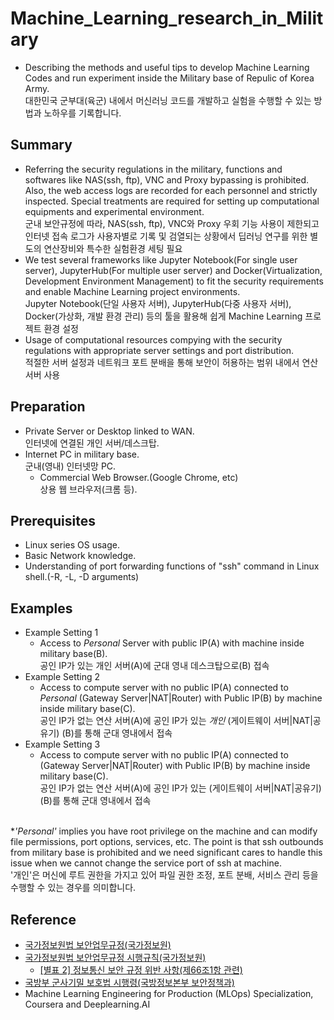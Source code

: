 # Machine_Learning_research_in_Military
- Describing the methods and useful tips to develop Machine Learning Codes and run experiment inside the Military base of Repulic of Korea Army.<br>대한민국 군부대(육군) 내에서 머신러닝 코드를 개발하고 실험을 수행할 수 있는 방법과 노하우를 기록합니다.

## Summary
- Referring the security regulations in the military, functions and softwares like NAS(ssh, ftp), VNC and Proxy bypassing is prohibited. Also, the web access logs are recorded for each personnel and strictly inspected. Special treatments are required for setting up computational equipments and experimental environment.<br>군내 보안규정에 따라, NAS(ssh, ftp), VNC와 Proxy 우회 기능 사용이 제한되고 인터넷 접속 로그가 사용자별로 기록 및 검열되는 상황에서 딥러닝 연구를 위한 별도의 연산장비와 특수한 실험환경 세팅 필요
- We test several frameworks like Jupyter Notebook(For single user server), JupyterHub(For multiple user server) and Docker(Virtualization, Development Environment Management) to fit the security requirements and enable Machine Learning project environments. <br>Jupyter Notebook(단일 사용자 서버), JupyterHub(다중 사용자 서버), Docker(가상화, 개발 환경 관리) 등의 툴을 활용해 쉽게 Machine Learning 프로젝트 환경 설정
- Usage of computational resources compying with the security regulations with appropriate server settings and port distribution.<br>적절한 서버 설정과 네트워크 포트 분배을 통해 보안이 허용하는 범위 내에서 연산 서버 사용

## Preparation
- Private Server or Desktop linked to WAN.<br>인터넷에 연결된 개인 서버/데스크탑.
- Internet PC in military base.<br>군내(영내) 인터넷망 PC.
  - Commercial Web Browser.(Google Chrome, etc)<br>상용 웹 브라우저(크롬 등).
 
## Prerequisites
- Linux series OS usage.
- Basic Network knowledge.
- Understanding of port forwarding functions of "ssh" command in Linux shell.(-R, -L, -D arguments)
 
## Examples
- Example Setting 1
  - Access to <em>Personal</em> Server with public IP(A) with machine inside military base(B).<br> 공인 IP가 있는 개인 서버(A)에 군대 영내 데스크탑으로(B) 접속
- Example Setting 2
  - Access to compute server with no public IP(A) connected to <em>Personal</em> (Gateway Server|NAT|Router) with Public IP(B) by machine inside military base(C).<br> 공인 IP가 없는 연산 서버(A)에 공인 IP가 있는 <em>개인</em> (게이트웨이 서버|NAT|공유기) (B)를 통해 군대 영내에서 접속
- Example Setting 3
  -  Access to compute server with no public IP(A) connected to (Gateway Server|NAT|Router) with Public IP(B) by machine inside military base(C).<br> 공인 IP가 없는 연산 서버(A)에 공인 IP가 있는 (게이트웨이 서버|NAT|공유기) (B)를 통해 군대 영내에서 접속

<br>*<em>'Personal'</em> implies you have root privilege on the machine and can modify file permissions, port options, services, etc. The point is that ssh outbounds from military base is prohibited and we need significant cares to handle this issue when we cannot change the service port of ssh at machine.<br>'개인'은 머신에 루트 권한을 가지고 있어 파일 권한 조정, 포트 분배, 서비스 관리 등을 수행할 수 있는 경우를 의미합니다.

## Reference
- [국가정보원법 보안업무규정(국가정보원)][link1]
- [국가정보원법 보안업무규정 시행규칙(국가정보원)][link2]
  - [[별표 2] 정보통신 보안 규정 위반 사항(제66조1항 관련)][link3]
- [국방부 군사기밀 보호법 시행령(국방정보본부 보안정책과)][link4]
- Machine Learning Engineering for Production (MLOps) Specialization, Coursera and Deeplearning.AI

[link1]: https://www.law.go.kr/%EB%B2%95%EB%A0%B9/%EB%B3%B4%EC%95%88%EC%97%85%EB%AC%B4%EA%B7%9C%EC%A0%95
[link2]: https://www.law.go.kr/LSW/admRulLsInfoP.do?admRulSeq=2200000061152
[link3]: https://github.com/wngud0811/Machine_Learning_research_in_Military/blob/main/%5B%EB%B3%84%ED%91%9C%202%5D%20%EC%A0%95%EB%B3%B4%ED%86%B5%EC%8B%A0%EB%B3%B4%EC%95%88%20%EA%B7%9C%EC%A0%95%20%EC%9C%84%EB%B0%98%20%EC%82%AC%ED%95%AD(%EC%A0%9C66%EC%A1%B0%EC%A0%9C1%ED%95%AD%20%EA%B4%80%EB%A0%A8)(%EB%B3%B4%EC%95%88%EC%97%85%EB%AC%B4%EA%B7%9C%EC%A0%95%20%EC%8B%9C%ED%96%89%EA%B7%9C%EC%B9%99).pdf
[link4]: https://www.law.go.kr/%EB%B2%95%EB%A0%B9/%EA%B5%B0%EC%82%AC%EA%B8%B0%EB%B0%80%EB%B3%B4%ED%98%B8%EB%B2%95%EC%8B%9C%ED%96%89%EB%A0%B9
